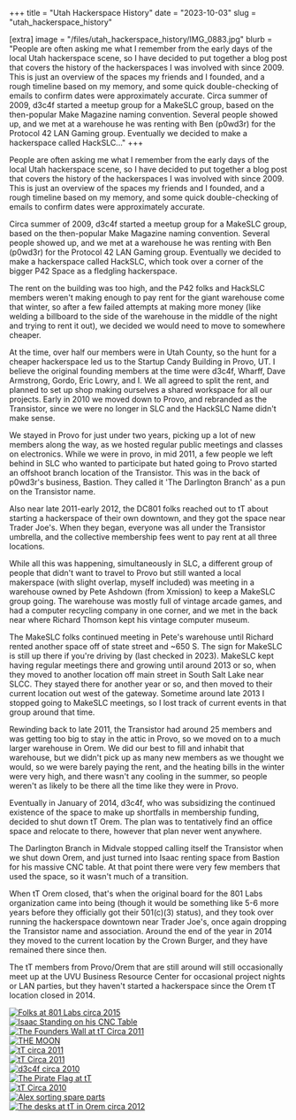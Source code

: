 +++
title = "Utah Hackerspace History"
date = "2023-10-03"
slug = "utah_hackerspace_history"

[extra]
image = "/files/utah_hackerspace_history/IMG_0883.jpg"
blurb = "People are often asking me what I remember from the early days of the local Utah hackerspace scene, so I have decided to put together a blog post that covers the history of the hackerspaces I was involved with since 2009. This is just an overview of the spaces my friends and I founded, and a rough timeline based on my memory, and some quick double-checking of emails to confirm dates were approximately accurate. Circa summer of 2009, d3c4f started a meetup group for a MakeSLC group, based on the then-popular Make Magazine naming convention. Several people showed up, and we met at a warehouse he was renting with Ben (p0wd3r) for the Protocol 42 LAN Gaming group. Eventually we decided to make a hackerspace called HackSLC..."
+++

People are often asking me what I remember from the early days of the local Utah hackerspace scene, so I have decided to put together a blog post that covers the history of the hackerspaces I was involved with since 2009. This is just an overview of the spaces my friends and I founded, and a rough timeline based on my memory, and some quick double-checking of emails to confirm dates were approximately accurate.

Circa summer of 2009, d3c4f started a meetup group for a MakeSLC group, based on the then-popular Make Magazine naming convention. Several people showed up, and we met at a warehouse he was renting with Ben (p0wd3r) for the Protocol 42 LAN Gaming group. Eventually we decided to make a hackerspace called HackSLC, which took over a corner of the bigger P42 Space as a fledgling hackerspace.

The rent on the building was too high, and the P42 folks and HackSLC members weren't making enough to pay rent for the giant warehouse come that winter, so after a few failed attempts at making more money (like welding a billboard to the side of the warehouse in the middle of the night and trying to rent it out), we decided we would need to move to somewhere cheaper.

At the time, over half our members were in Utah County, so the hunt for a cheaper hackerspace led us to the Startup Candy Building in Provo, UT. I believe the original founding members at the time were d3c4f, Wharff, Dave Armstrong, Gordo, Eric Lowry, and I. We all agreed to split the rent, and planned to set up shop making ourselves a shared workspace for all our projects. Early in 2010 we moved down to Provo, and rebranded as the Transistor, since we were no longer in SLC and the HackSLC Name didn't make sense.

We stayed in Provo for just under two years, picking up a lot of new members along the way, as we hosted regular public meetings and classes on electronics. While we were in provo, in mid 2011, a few people we left behind in SLC who wanted to participate but hated going to Provo started an offshoot branch location of the Transistor. This was in the back of p0wd3r's business, Bastion. They called it 'The Darlington Branch' as a pun on the Transistor name. 

Also near late 2011-early 2012, the DC801 folks reached out to tT about starting a hackerspace of their own downtown, and they got the space near Trader Joe's. When they began, everyone was all under the Transistor umbrella, and the collective membership fees went to pay rent at all three locations.

While all this was happening, simultaneously in SLC, a different group of people that didn't want to travel to Provo but still wanted a local makerspace (with slight overlap, myself included) was meeting in a warehouse owned by Pete Ashdown (from Xmission) to keep a MakeSLC group going. The warehouse was mostly full of vintage arcade games, and had a computer recycling company in one corner, and we met in the back near where Richard Thomson kept his vintage computer museum.

The MakeSLC folks continued meeting in Pete's warehouse until Richard rented another space off of state street and ~650 S. The sign for MakeSLC is still up there if you're driving by (last checked in 2023). MakeSLC kept having regular meetings there and growing until around 2013 or so, when they moved to another location off main street in South Salt Lake near SLCC. They stayed there for another year or so, and then moved to their current location out west of the gateway. Sometime around late 2013 I stopped going to MakeSLC meetings, so I lost track of current events in that group around that time.

Rewinding back to late 2011, the Transistor had around 25 members and was getting too big to stay in the attic in Provo, so we moved on to a much larger warehouse in Orem. We did our best to fill and inhabit that warehouse, but we didn't pick up as many new members as we thought we would, so we were barely paying the rent, and the heating bills in the winter were very high, and there wasn't any cooling in the summer, so people weren't as likely to be there all the time like they were in Provo.

Eventually in January of 2014, d3c4f, who was subsidizing the continued existence of the space to make up shortfalls in membership funding, decided to shut down tT Orem. The plan was to tentatively find an office space and relocate to there, however that plan never went anywhere.

The Darlington Branch in Midvale stopped calling itself the Transistor when we shut down Orem, and just turned into Isaac renting space from Bastion for his massive CNC table. At that point there were very few members that used the space, so it wasn't much of a transition.

When tT Orem closed, that's when the original board for the 801 Labs organization came into being (though it would be something like 5-6 more years before they officially got their 501(c)(3) status), and they took over running the hackerspace downtown near Trader Joe's, once again dropping the Transistor name and association. Around the end of the year in 2014 they moved to the current location by the Crown Burger, and they have remained there since then.

The tT members from Provo/Orem that are still around will still occasionally meet up at the UVU Business Resource Center for occasional project nights or LAN parties, but they haven't started a hackerspace since the Orem tT location closed in 2014.

<div class="post-images">
<div class="post-image-holder">
<a class="image_link" target="_blank" href="/files/utah_hackerspace_history/IMG_20151212_235539.jpg">
<img class="post-image" src="/files/utah_hackerspace_history/IMG_20151212_235539.jpg" title="Folks at 801 Labs circa 2015" alt="Folks at 801 Labs circa 2015"></a>
</div>
<div class="post-image-holder">
<a class="image_link" target="_blank" href="/files/utah_hackerspace_history/2014-08-06.jpg">
<img class="post-image" src="/files/utah_hackerspace_history/2014-08-06.jpg" title="Isaac Standing on his CNC Table" alt="Isaac Standing on his CNC Table"></a>
</div>
<div class="post-image-holder">
<a class="image_link" target="_blank" href="/files/utah_hackerspace_history/DSCF3094.jpg">
<img class="post-image" src="/files/utah_hackerspace_history/DSCF3094.jpg" title="The Founders Wall at tT Circa 2011" alt="The Founders Wall at tT Circa 2011"></a>
</div>
<div class="post-image-holder">
<a class="image_link" target="_blank" href="/files/utah_hackerspace_history/IMG_0052.jpg">
<img class="post-image" src="/files/utah_hackerspace_history/IMG_0052.jpg" title="THE MOON" alt="THE MOON"></a>
</div>
<div class="post-image-holder">
<a class="image_link" target="_blank" href="/files/utah_hackerspace_history/IMG_0068.jpg">
<img class="post-image" src="/files/utah_hackerspace_history/IMG_0068.jpg" title="tT circa 2011" alt="tT circa 2011"></a>
</div>
<div class="post-image-holder">
<a class="image_link" target="_blank" href="/files/utah_hackerspace_history/IMG_0148.jpg">
<img class="post-image" src="/files/utah_hackerspace_history/IMG_0148.jpg" title="tT Circa 2011" alt="tT Circa 2011"></a>
</div>
<div class="post-image-holder">
<a class="image_link" target="_blank" href="/files/utah_hackerspace_history/IMG_0943.jpg">
<img class="post-image" src="/files/utah_hackerspace_history/IMG_0943.jpg" title="d3c4f circa 2010" alt="d3c4f circa 2010"></a>
</div>
<div class="post-image-holder">
<a class="image_link" target="_blank" href="/files/utah_hackerspace_history/IMG_1295.jpg">
<img class="post-image" src="/files/utah_hackerspace_history/IMG_1295.jpg" title="The Pirate Flag at tT" alt="The Pirate Flag at tT"></a>
</div>
<div class="post-image-holder">
<a class="image_link" target="_blank" href="/files/utah_hackerspace_history/IMG_1312.jpg">
<img class="post-image" src="/files/utah_hackerspace_history/IMG_1312.jpg" title="tT Circa 2010" alt="tT Circa 2010"></a>
</div>
<div class="post-image-holder">
<a class="image_link" target="_blank" href="/files/utah_hackerspace_history/IMG_3012.jpg">
<img class="post-image" src="/files/utah_hackerspace_history/IMG_3012.jpg" title="Alex sorting spare parts" alt="Alex sorting spare parts"></a>
</div>
<div class="post-image-holder">
<a class="image_link" target="_blank" href="/files/utah_hackerspace_history/IMG_20121216_031648.jpg">
<img class="post-image" src="/files/utah_hackerspace_history/IMG_20121216_031648.jpg" title="The desks at tT in Orem circa 2012" alt="The desks at tT in Orem circa 2012"></a>
</div>
</div>
